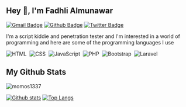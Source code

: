 ## Hey 👋, I'm Fadhli Almunawar
[![Gmail Badge](https://img.shields.io/badge/-almunawarfadhli@gmail.com-c14438?style=flat&logo=Gmail&logoColor=white&link=mailto:almunawarfadhli@gmail.com)](mailto:almunawarfadhli@gmail.com) 
[![Github Badge](https://img.shields.io/badge/-momos1337-grey?style=flat&logo=github&logoColor=white&link=https://github.com/momos1337/)](https://www.github.com/momos1337/)
[![Twitter Badge](https://img.shields.io/badge/-fadhlimomos_-00acee?style=flat&logo=twitter&logoColor=white&link=https://twitter.com/fadhlimomos_/)](https://www.twitter.com/fadhlimomos_/)
<p align='left'>I'm a script kiddie and penetration tester and I'm interested in a world of programming and here are some of the programming languages ​​I use</p>

![HTML](https://img.shields.io/badge/-HTML-282A36?style=flat&logo=HTML5)&nbsp;
![CSS](https://img.shields.io/badge/-CSS-282A36?style=flat&logo=CSS3&logoColor=1572B6)&nbsp;
![JavaScript](https://img.shields.io/badge/-JavaScript-282A36?style=flat&logo=javascript)&nbsp;
![PHP](https://img.shields.io/badge/-PHP-282A36?style=flat&logo=PHP)&nbsp;
![Bootstrap](https://img.shields.io/badge/-Bootstrap-282A36?style=flat&logo=bootstrap)&nbsp;
![Laravel](https://img.shields.io/badge/-Laravel-282A36?style=flat&logo=laravel)&nbsp;

## My Github Stats
<p align=left> <img src=https://komarev.com/ghpvc/?username=momos1337 alt=momos1337 /> </p>

[![Github stats](https://github-readme-stats.vercel.app/api?username=momos1337&show_icons=true&include_all_commits=true&hide_border=true&bg_color=282A36&icon_color=686868&title_color=57c7ff&text_color=9aedfe&custom_title=My+Github+Stats)](https://github.com/momos1337/github-readme-stats)
[![Top Langs](https://github-readme-stats.vercel.app/api/top-langs/?username=momos1337&layout=compact&hide_border=true&bg_color=282A36&icon_color=686868&title_color=57c7ff&text_color=9aedfe)](https://github.com/momos1337/github-readme-stats)
